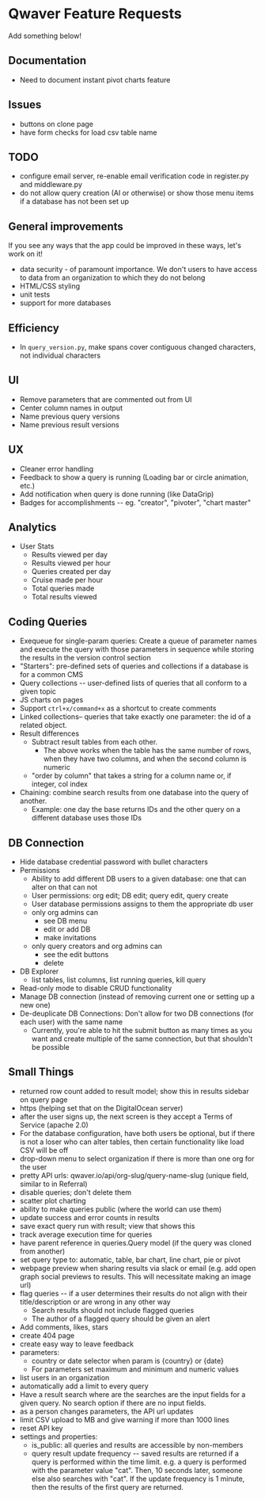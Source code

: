 # Qwaver Feature Requests
Add something below!

## Documentation
- Need to document instant pivot charts feature

## Issues
- buttons on clone page
- have form checks for load csv table name

## TODO
- configure email server, re-enable email verification code in register.py and middleware.py
- do not allow query creation (AI or otherwise) or show those menu items if a database has not been set up

## General improvements

If you see any ways that the app could be improved in these ways, let's work on it!

- data security - of paramount importance. We don't users to have access to data from an organization to which they do not belong
- HTML/CSS styling
- unit tests
- support for more databases

## Efficiency

- In `query_version.py`, make spans cover contiguous changed characters, not individual characters

## UI
- Remove parameters that are commented out from UI
- Center column names in output
- Name previous query versions
- Name previous result versions

## UX
- Cleaner error handling
- Feedback to show a query is running (Loading bar or circle animation, etc.)
- Add notification when query is done running (like DataGrip)
- Badges for accomplishments -- eg. "creator", "pivoter", "chart master"

## Analytics
- User Stats
    - Results viewed per day
    - Results viewed per hour
    - Queries created per day
    - Cruise made per hour
    - Total queries made
    - Total results viewed

## Coding Queries
- Exequeue for single-param queries: Create a queue of parameter names and execute the query with those parameters in sequence while storing the results in the version control section
- "Starters": pre-defined sets of queries and collections if a database is for a common CMS
- Query collections -- user-defined lists of queries that all conform to a given topic
- JS charts on pages
- Support `ctrl+x/command+x` as a shortcut to create comments
- Linked collections– queries that take exactly one parameter: the id of a related object.
- Result differences
    - Subtract result tables from each other. 
        - The above works when the table has the same number of rows, when they have two columns, and when the second column is numeric
    * "order by column" that takes a string for a column name or, if integer, col index
- Chaining: combine search results from one database into the query of another.
    - Example: one day the base returns IDs and the other query on a different database uses those IDs

## DB Connection
- Hide database credential password with bullet characters
- Permissions
    - Ability to add different DB users to a given database: one that can alter on that can not
    - User permissions: org edit; DB edit; query edit, query create
    - User database permissions assigns to them the appropriate db user
    - only org admins can
        - see DB menu
        - edit or add DB
        - make invitations
    - only query creators and org admins can
        - see the edit buttons
        - delete
- DB Explorer
    - list tables, list columns, list running queries, kill query
- Read-only mode to disable CRUD functionality
- Manage DB connection (instead of removing current one or setting up a new one)
- De-deuplicate DB Connections: Don't allow for two DB connections (for each user) with the same name
    - Currently, you're able to hit the submit button as many times as you want and create multiple of the same connection, but that shouldn't be possible

## Small Things
- returned row count added to result model; show this in results sidebar on query page
- https (helping set that on the DigitalOcean server)
- after the user signs up, the next screen is they accept a Terms of Service (apache 2.0)
- For the database configuration, have both users be optional, but if there is not a loser who can alter tables, then certain functionality like load CSV will be off
- drop-down menu to select organization if there is more than one org for the user
- pretty API urls: qwaver.io/api/org-slug/query-name-slug (unique field, similar to in Referral)
- disable queries; don't delete them
- scatter plot charting
- ability to make queries public (where the world can use them)
- update success and error counts in results
- save exact query run with result; view that shows this
- track average execution time for queries
- have parent reference in queries.Query model (if the query was cloned from another)
- set query type to: automatic, table, bar chart, line chart, pie or pivot
- webpage preview when sharing results via slack or email (e.g. add open graph social previews to results. This will
  necessitate making an image url)
- flag queries -- if a user determines their results do not align with their title/description or are wrong in any other way
    - Search results should not include flagged queries
    - The author of a flagged query should be given an alert
- Add comments, likes, stars
- create 404 page
- create easy way to leave feedback
- parameters:
    - country or date selector when param is {country} or {date}
    - For parameters set maximum and minimum and numeric values
- list users in an organization
- automatically add a limit to every query
- Have a result search where are the searches are the input fields for a given query. 
  No search option if there are no input fields.
- as a person changes parameters, the API url updates
- limit CSV upload to MB and give warning if more than 1000 lines
- reset API key
- settings and properties:
  - is_public:  all queries and results are accessible by non-members
  - query result update frequency -- saved results are returned if a query is performed within the time limit.
    e.g. a query is performed with the parameter value "cat".  Then, 10 seconds later, someone else also
    searches with "cat".  If the update frequency is 1 minute, then the results of the first query are returned.
